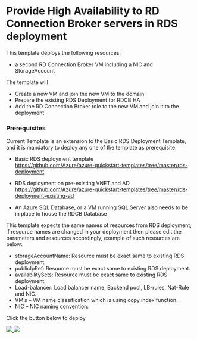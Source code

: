 # Provide High Availability to RD Connection Broker servers in RDS deployment

This template deploys the following resources:

* a second RD Connection Broker VM including a NIC and StorageAccount

The template will

* Create a new VM and join the new VM to the domain
* Prepare the existing RDS Deployment for RDCB HA
* Add the RD Connection Broker role to the new VM and join it to the deployment

### Prerequisites

Current Template is an extension to the Basic RDS Deployment Template, and it is mandatory to deploy any one of the template as prerequisite:

* Basic RDS deployment template  
  https://github.com/Azure/azure-quickstart-templates/tree/master/rds-deployment 

* RDS deployment on pre-existing VNET and AD  
  https://github.com/Azure/azure-quickstart-templates/tree/master/rds-deployment-existing-ad

* An Azure SQL Database, or a VM running SQL Server also needs to be in place to house the RDCB Database

This template expects the same names of resources from RDS deployment, if resource names are changed in your deployment then please edit the parameters and resources accordingly, example of such resources are below:
<ul>
<li>storageAccountName: Resource must be exact same to existing RDS deployment.</li>
<li>publicIpRef: Resource must be exact same to existing RDS deployment.</li>
<li>availabilitySets: Resource must be exact same to existing RDS deployment.</li>
<li>Load-balancer: Load balancer name, Backend pool, LB-rules, Nat-Rule and NIC.</li>
<li>VM’s – VM name classification which is using copy index function.</li>
<li>NIC – NIC naming convention.</li>
</ul>


Click the button below to deploy

<a href="https://portal.azure.com/#create/Microsoft.Template/uri/https%3A%2F%2Fraw.githubusercontent.com%2FAzure%2FRDS-templates%2Fmaster%2Frds-deployment-ha-broker%2Fazuredeploy.json" target="_blank">
    <img src="http://azuredeploy.net/deploybutton.png"/>
</a>
<a href="http://armviz.io/#/?load=https%3A%2F%2Fraw.githubusercontent.com%2FAzure%2FRDS-templates%2Fmaster%2Frds-deployment-ha-broker%2Fazuredeploy.json" target="_blank">
    <img src="http://armviz.io/visualizebutton.png"/>
</a>

